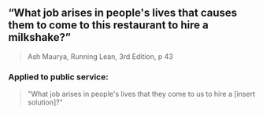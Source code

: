 ## “What job arises in people's lives that causes them to come to this restaurant to hire a milkshake?”

> Ash Maurya, Running Lean, 3rd Edition, p 43

### Applied to public service:

> "What job arises in people's lives that they come to us to hire a [insert solution]?"
